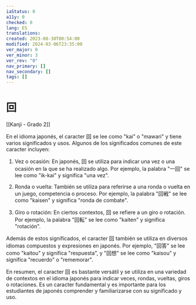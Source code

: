 ```yaml
---
iaStatus: 0
a11y: 0
checked: 0
lang: ES
translations: 
created: 2023-08-30T00:54:00
modified: 2024-03-06T23:35:00
ver_major: 0
ver_minor: 3
ver_rev: "0"
nav_primary: []
nav_secondary: []
tags: []
---
```

# 回

[[Kanji - Grado 2]]

En el idioma japonés, el caracter 回 se lee como "kai" o "mawari" y tiene varios significados y usos. Algunos de los significados comunes de este caracter incluyen:

1. Vez o ocasión: En japonés, 回 se utiliza para indicar una vez o una ocasión en la que se ha realizado algo. Por ejemplo, la palabra "一回" se lee como "ik-kai" y significa "una vez".

2. Ronda o vuelta: También se utiliza para referirse a una ronda o vuelta en un juego, competencia o proceso. Por ejemplo, la palabra "回戦" se lee como "kaisen" y significa "ronda de combate".

3. Giro o rotación: En ciertos contextos, 回 se refiere a un giro o rotación. Por ejemplo, la palabra "回転" se lee como "kaiten" y significa "rotación".

Además de estos significados, el caracter 回 también se utiliza en diversos idiomas compuestos y expresiones en japonés. Por ejemplo, "回答" se lee como "kaitou" y significa "respuesta", y "回想" se lee como "kaisou" y significa "recuerdo" o "rememorar".

En resumen, el caracter 回 es bastante versátil y se utiliza en una variedad de contextos en el idioma japonés para indicar veces, rondas, vueltas, giros o rotaciones. Es un caracter fundamental y es importante para los estudiantes de japonés comprender y familiarizarse con su significado y uso.
